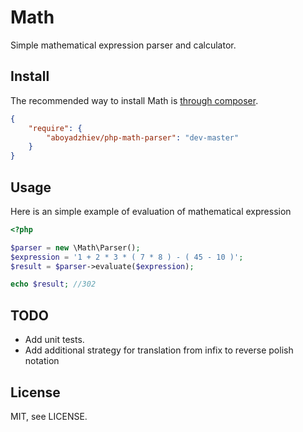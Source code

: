 # Math

Simple mathematical expression parser and calculator.

## Install
The recommended way to install Math is [through composer](http://getcomposer.org).

```JSON
{
    "require": {
        "aboyadzhiev/php-math-parser": "dev-master"
    }
}
```
## Usage

Here is an simple example of evaluation of mathematical expression
```php
<?php

$parser = new \Math\Parser();
$expression = '1 + 2 * 3 * ( 7 * 8 ) - ( 45 - 10 )';
$result = $parser->evaluate($expression);

echo $result; //302

```
## TODO
  - Add unit tests.
  - Add additional strategy for translation from infix to reverse polish notation

## License

MIT, see LICENSE.

